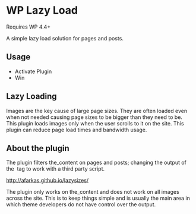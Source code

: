 WP Lazy Load
=====================

Requires WP 4.4+

A simple lazy load solution for pages and posts.

## Usage

* Activate Plugin
* Win

## Lazy Loading

Images are the key cause of large page sizes. They are often loaded even when not needed causing page sizes to be bigger than they need to be. This plugin loads images only when the user scrolls to it on the site. This plugin can reduce page load times and bandwidth usage.

## About the plugin

The plugin filters the_content on pages and posts; changing the output of the <img> tag to work with a third party script. 

http://afarkas.github.io/lazysizes/

The plugin only works on the_content and does not work on all images across the site. This is to keep things simple and is usually the main area in which theme developers do not have control over the output.